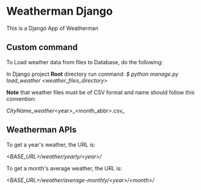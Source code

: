 Weatherman Django
=======

This is a Django App of Weatherman

## Custom command

To Load weather data from files to Database, do the following:

In Django project **Root** directory run command:
_$ python manage.py load_weather <weather_files_directory>_

**Note** that weather files must be of CSV format and name should follow this convention:

_CityName_weather_\<year>\_\<month_abbr>.csv_


## Weatherman APIs

To get a year's weather, the URL is:

_<BASE_URL>/weather/yearly/\<year>/_

To get a month's average weather, the URL is:

_<BASE_URL>/weather/average-monthly/\<year>/\<month>/_
